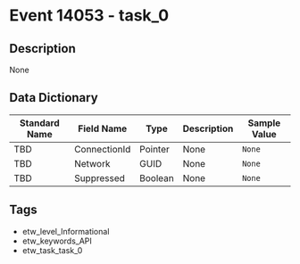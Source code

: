 # Event 14053 - task_0

## Description
None

## Data Dictionary
|Standard Name|Field Name|Type|Description|Sample Value|
|---|---|---|---|---|
|TBD|ConnectionId|Pointer|None|`None`|
|TBD|Network|GUID|None|`None`|
|TBD|Suppressed|Boolean|None|`None`|

## Tags
* etw_level_Informational
* etw_keywords_API
* etw_task_task_0